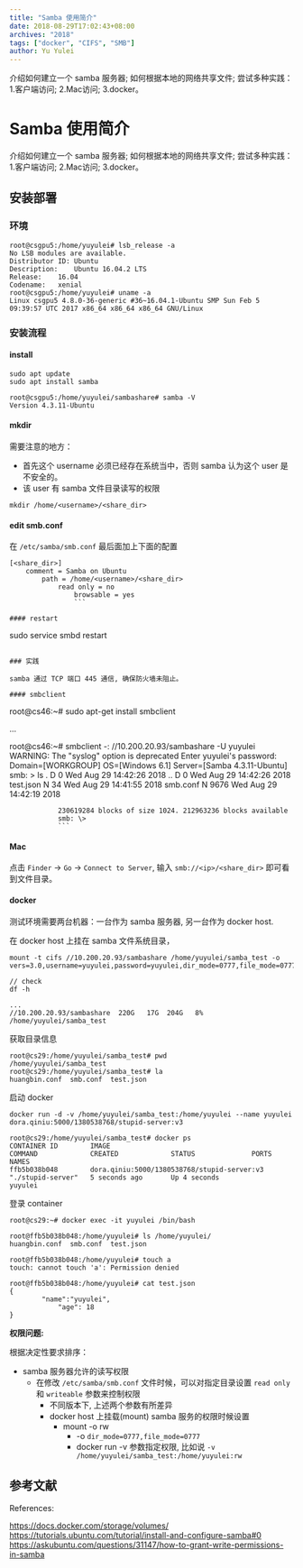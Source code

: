 ```yaml
---
title: "Samba 使用简介"
date: 2018-08-29T17:02:43+08:00
archives: "2018"
tags: ["docker", "CIFS", "SMB"]
author: Yu Yulei
---
```


介绍如何建立一个 samba 服务器; 如何根据本地的网络共享文件; 尝试多种实践：1.客户端访问; 2.Mac访问; 3.docker。

<!--more-->

# Samba 使用简介

介绍如何建立一个 samba 服务器; 如何根据本地的网络共享文件; 尝试多种实践：1.客户端访问; 2.Mac访问; 3.docker。

## 安装部署

### 环境

```
root@csgpu5:/home/yuyulei# lsb_release -a
No LSB modules are available.
Distributor ID: Ubuntu
Description:    Ubuntu 16.04.2 LTS
Release:    16.04
Codename:   xenial
root@csgpu5:/home/yuyulei# uname -a
Linux csgpu5 4.8.0-36-generic #36~16.04.1-Ubuntu SMP Sun Feb 5 09:39:57 UTC 2017 x86_64 x86_64 x86_64 GNU/Linux
```

### 安装流程

#### install

```
sudo apt update
sudo apt install samba

root@csgpu5:/home/yuyulei/sambashare# samba -V
Version 4.3.11-Ubuntu
```

#### mkdir

需要注意的地方：
* 首先这个 username 必须已经存在系统当中，否则 samba 认为这个 user 是不安全的。
* 该 user 有 samba 文件目录读写的权限

```
mkdir /home/<username>/<share_dir>
```
#### edit smb.conf

在 `/etc/samba/smb.conf` 最后面加上下面的配置

```
[<share_dir>]
    comment = Samba on Ubuntu
        path = /home/<username>/<share_dir>
            read only = no
                browsable = yes
                ```

#### restart

```
sudo service smbd restart
```

### 实践

samba 通过 TCP 端口 445 通信, 确保防火墙未阻止。

#### smbclient

```
root@cs46:~# sudo apt-get install smbclient

...

root@cs46:~# smbclient -: //10.200.20.93/sambashare -U yuyulei
WARNING: The "syslog" option is deprecated
Enter yuyulei's password:
Domain=[WORKGROUP] OS=[Windows 6.1] Server=[Samba 4.3.11-Ubuntu]
smb: \> ls
  .                                   D        0  Wed Aug 29 14:42:26 2018
    ..                                  D        0  Wed Aug 29 14:42:26 2018
      test.json                           N       34  Wed Aug 29 14:41:55 2018
        smb.conf                            N     9676  Wed Aug 29 14:42:19 2018

                230619284 blocks of size 1024. 212963236 blocks available
                smb: \>
                ```

#### Mac

点击 `Finder` -> `Go` -> `Connect to Server`, 输入 `smb://<ip>/<share_dir>` 即可看到文件目录。

#### docker 


测试环境需要两台机器：一台作为 samba 服务器, 另一台作为 docker host.

在 docker host 上挂在 samba 文件系统目录，

```
mount -t cifs //10.200.20.93/sambashare /home/yuyulei/samba_test -o vers=3.0,username=yuyulei,password=yuyulei,dir_mode=0777,file_mode=0777

// check 
df -h

...
//10.200.20.93/sambashare  220G   17G  204G   8% /home/yuyulei/samba_test
```
获取目录信息

```
root@cs29:/home/yuyulei/samba_test# pwd
/home/yuyulei/samba_test
root@cs29:/home/yuyulei/samba_test# la
huangbin.conf  smb.conf  test.json
```

启动 docker

```
docker run -d -v /home/yuyulei/samba_test:/home/yuyulei --name yuyulei dora.qiniu:5000/1380538768/stupid-server:v3 

root@cs29:/home/yuyulei/samba_test# docker ps
CONTAINER ID        IMAGE                                         COMMAND             CREATED             STATUS              PORTS               NAMES
ffb5b038b048        dora.qiniu:5000/1380538768/stupid-server:v3   "./stupid-server"   5 seconds ago       Up 4 seconds                            yuyulei
```

登录 container

```
root@cs29:~# docker exec -it yuyulei /bin/bash

root@ffb5b038b048:/home/yuyulei# ls /home/yuyulei/
huangbin.conf  smb.conf  test.json

root@ffb5b038b048:/home/yuyulei# touch a
touch: cannot touch 'a': Permission denied

root@ffb5b038b048:/home/yuyulei# cat test.json
{
        "name":"yuyulei",
            "age": 18
}
```

**权限问题:**

根据决定性要求排序：

* samba 服务器允许的读写权限
    * 在修改 `/etc/samba/smb.conf` 文件时候，可以对指定目录设置 `read only` 和 `writeable` 参数来控制权限 
        * 不同版本下, 上述两个参数有所差异
        * docker host 上挂载(mount) samba 服务的权限时候设置 
            * mount -o rw
                * -o `dir_mode=0777,file_mode=0777`
                * docker run -v 参数指定权限, 比如说 `-v /home/yuyulei/samba_test:/home/yuyulei:rw`

## 参考文献

References:

https://docs.docker.com/storage/volumes/ 
https://tutorials.ubuntu.com/tutorial/install-and-configure-samba#0
https://askubuntu.com/questions/31147/how-to-grant-write-permissions-in-samba

